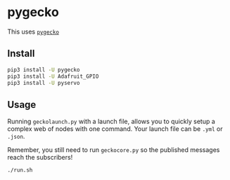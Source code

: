 # pygecko

This uses [`pygecko`](https://github.com/MomsFriendlyRobotCompany/pygecko)

## Install

```bash
pip3 install -U pygecko
pip3 install -U Adafruit_GPIO
pip3 install -U pyservo
```

## Usage

Running `geckolaunch.py` with a launch file, allows you to quickly setup a
complex web of nodes with one command. Your launch file can be `.yml` or `.json`.

Remember, you still need to run `geckocore.py` so the published messages reach
the subscribers!

```bash
./run.sh
```
